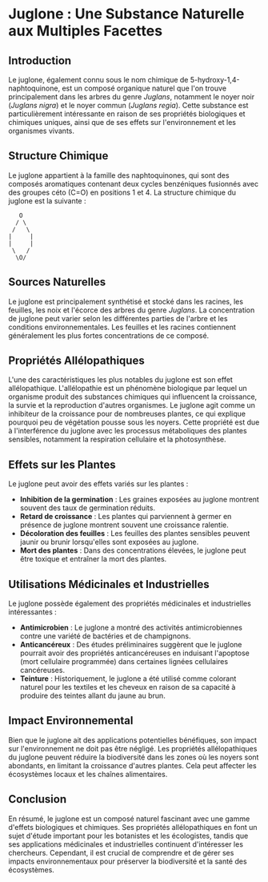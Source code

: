 # Juglone : Une Substance Naturelle aux Multiples Facettes

## Introduction

Le juglone, également connu sous le nom chimique de 5-hydroxy-1,4-naphtoquinone, est un composé organique naturel que l'on trouve principalement dans les arbres du genre _Juglans_, notamment le noyer noir (_Juglans nigra_) et le noyer commun (_Juglans regia_). Cette substance est particulièrement intéressante en raison de ses propriétés biologiques et chimiques uniques, ainsi que de ses effets sur l'environnement et les organismes vivants.

## Structure Chimique

Le juglone appartient à la famille des naphtoquinones, qui sont des composés aromatiques contenant deux cycles benzéniques fusionnés avec des groupes céto (C=O) en positions 1 et 4. La structure chimique du juglone est la suivante :

```
   O
  / \
 /   \
|     |
|     |
 \   /
  \O/
```

## Sources Naturelles

Le juglone est principalement synthétisé et stocké dans les racines, les feuilles, les noix et l'écorce des arbres du genre _Juglans_. La concentration de juglone peut varier selon les différentes parties de l'arbre et les conditions environnementales. Les feuilles et les racines contiennent généralement les plus fortes concentrations de ce composé.

## Propriétés Allélopathiques

L'une des caractéristiques les plus notables du juglone est son effet allélopathique. L'allélopathie est un phénomène biologique par lequel un organisme produit des substances chimiques qui influencent la croissance, la survie et la reproduction d'autres organismes. Le juglone agit comme un inhibiteur de la croissance pour de nombreuses plantes, ce qui explique pourquoi peu de végétation pousse sous les noyers. Cette propriété est due à l'interférence du juglone avec les processus métaboliques des plantes sensibles, notamment la respiration cellulaire et la photosynthèse.

## Effets sur les Plantes

Le juglone peut avoir des effets variés sur les plantes :

- **Inhibition de la germination** : Les graines exposées au juglone montrent souvent des taux de germination réduits.
- **Retard de croissance** : Les plantes qui parviennent à germer en présence de juglone montrent souvent une croissance ralentie.
- **Décoloration des feuilles** : Les feuilles des plantes sensibles peuvent jaunir ou brunir lorsqu'elles sont exposées au juglone.
- **Mort des plantes** : Dans des concentrations élevées, le juglone peut être toxique et entraîner la mort des plantes.

## Utilisations Médicinales et Industrielles

Le juglone possède également des propriétés médicinales et industrielles intéressantes :

- **Antimicrobien** : Le juglone a montré des activités antimicrobiennes contre une variété de bactéries et de champignons.
- **Anticancéreux** : Des études préliminaires suggèrent que le juglone pourrait avoir des propriétés anticancéreuses en induisant l'apoptose (mort cellulaire programmée) dans certaines lignées cellulaires cancéreuses.
- **Teinture** : Historiquement, le juglone a été utilisé comme colorant naturel pour les textiles et les cheveux en raison de sa capacité à produire des teintes allant du jaune au brun.

## Impact Environnemental

Bien que le juglone ait des applications potentielles bénéfiques, son impact sur l'environnement ne doit pas être négligé. Les propriétés allélopathiques du juglone peuvent réduire la biodiversité dans les zones où les noyers sont abondants, en limitant la croissance d'autres plantes. Cela peut affecter les écosystèmes locaux et les chaînes alimentaires.

## Conclusion

En résumé, le juglone est un composé naturel fascinant avec une gamme d'effets biologiques et chimiques. Ses propriétés allélopathiques en font un sujet d'étude important pour les botanistes et les écologistes, tandis que ses applications médicinales et industrielles continuent d'intéresser les chercheurs. Cependant, il est crucial de comprendre et de gérer ses impacts environnementaux pour préserver la biodiversité et la santé des écosystèmes.